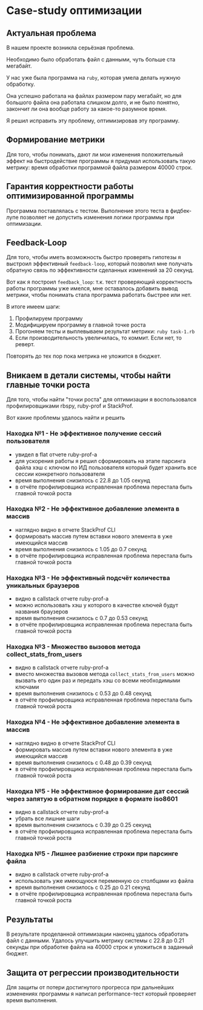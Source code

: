 # Case-study оптимизации

## Актуальная проблема
В нашем проекте возникла серьёзная проблема.

Необходимо было обработать файл с данными, чуть больше ста мегабайт.

У нас уже была программа на `ruby`, которая умела делать нужную обработку.

Она успешно работала на файлах размером пару мегабайт, но для большого файла она работала слишком долго, и не было понятно, закончит ли она вообще работу за какое-то разумное время.

Я решил исправить эту проблему, оптимизировав эту программу.

## Формирование метрики
Для того, чтобы понимать, дают ли мои изменения положительный эффект на быстродействие программы я придумал использовать такую метрику: время обработки программой файла размером 40000 строк.

## Гарантия корректности работы оптимизированной программы
Программа поставлялась с тестом. Выполнение этого теста в фидбек-лупе позволяет не допустить изменения логики программы при оптимизации.

## Feedback-Loop
Для того, чтобы иметь возможность быстро проверять гипотезы я выстроил эффективный `feedback-loop`, который позволил мне получать обратную связь по эффективности сделанных изменений за 20 секунд.

Вот как я построил `feedback_loop`: т.к. тест проверяющий корректность работы программы уже имелся, мне оставалось добавить вывод метрики, чтобы понимать стала программа работать быстрее или нет.

В итоге имеем шаги:
1. Профилируем программу
2. Модифицируем программу в главной точке роста
3. Прогоняем тесты и выплевываем результат метрики: `ruby task-1.rb`
4. Если производительность увеличилась, то коммит. Если нет, то реверт.

Повторять до тех пор пока метрика не уложится в бюджет.

## Вникаем в детали системы, чтобы найти главные точки роста
Для того, чтобы найти "точки роста" для оптимизации я воспользовался профилировщиками rbspy, ruby-prof и StackProf.

Вот какие проблемы удалось найти и решить

### Находка №1 - Не эффективное получение сессий пользователя
- увидел в flat отчете ruby-prof-а
- для ускорения работы я решил сформировать на этапе парсинга файла хэш с ключом по ИД пользователя который будет хранить все сессии конкретного пользователя
- время выполнения снизилось c 22.8 до 1.05 секунд
- в отчёте профилировщика исправленная проблема перестала быть главной точкой роста

### Находка №2 - Не эффективное добавление элемента в массив
- наглядно видно в отчете StackProf CLI
- формировать массив путем вставки нового элемента в уже имеющийся массив
- время выполнения снизилось c 1.05 до 0.7 секунд
- в отчёте профилировщика исправленная проблема перестала быть главной точкой роста

### Находка №3 - Не эффективный подсчёт количества уникальных браузеров
- видно в callstack отчете ruby-prof-а
- можно использовать хэш у которого в качестве ключей будут названия браузеров
- время выполнения снизилось c 0.7 до 0.53 секунд
- в отчёте профилировщика исправленная проблема перестала быть главной точкой роста

### Находка №3 - Множество вызовов метода collect_stats_from_users
- видно в callstack отчете ruby-prof-а
- вместо множества вызовов метода `collect_stats_from_users` можно вызвать его один раз и передать хэш со всеми необходимыми ключами
- время выполнения снизилось c 0.53 до 0.48 секунд
- в отчёте профилировщика исправленная проблема перестала быть главной точкой роста

### Находка №4 - Не эффективное добавление элемента в массив
- наглядно видно в отчете StackProf CLI
- формировать массив путем вставки нового элемента в уже имеющийся массив
- время выполнения снизилось c 0.48 до 0.39 секунд
- в отчёте профилировщика исправленная проблема перестала быть главной точкой роста

### Находка №5 - Не эффективное формирование дат сессий через запятую в обратном порядке в формате iso8601
- видно в callstack отчете ruby-prof-а
- убрать все лишние шаги
- время выполнения снизилось c 0.39 до 0.25 секунд
- в отчёте профилировщика исправленная проблема перестала быть главной точкой роста

### Находка №5 - Лишнее разбиение строки при парсинге файла
- видно в callstack отчете ruby-prof-а
- использовать уже имеющуюся переменную со столбцами из файла
- время выполнения снизилось c 0.25 до 0.21 секунд
- в отчёте профилировщика исправленная проблема перестала быть главной точкой роста

## Результаты
В результате проделанной оптимизации наконец удалось обработать файл с данными.
Удалось улучшить метрику системы c 22.8 до 0.21 секунды при обработке файла на 40000 строк и уложиться в заданный бюджет.

## Защита от регрессии производительности
Для защиты от потери достигнутого прогресса при дальнейших изменениях программы я написал performance-тест который проверяет время выполнения.
